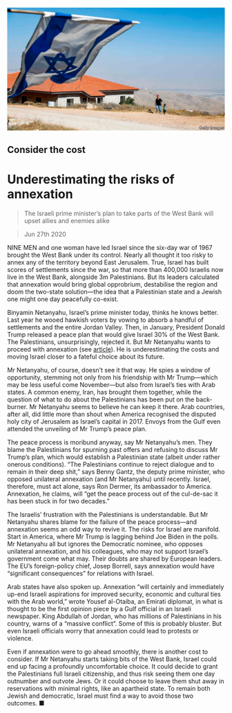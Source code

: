 ![](./images/20200627_LDP501.jpg)

## Consider the cost

# Underestimating the risks of annexation

> The Israeli prime minister’s plan to take parts of the West Bank will upset allies and enemies alike

> Jun 27th 2020

NINE MEN and one woman have led Israel since the six-day war of 1967 brought the West Bank under its control. Nearly all thought it too risky to annex any of the territory beyond East Jerusalem. True, Israel has built scores of settlements since the war, so that more than 400,000 Israelis now live in the West Bank, alongside 3m Palestinians. But its leaders calculated that annexation would bring global opprobrium, destabilise the region and doom the two-state solution—the idea that a Palestinian state and a Jewish one might one day peacefully co-exist.

Binyamin Netanyahu, Israel’s prime minister today, thinks he knows better. Last year he wooed hawkish voters by vowing to absorb a handful of settlements and the entire Jordan Valley. Then, in January, President Donald Trump released a peace plan that would give Israel 30% of the West Bank. The Palestinians, unsurprisingly, rejected it. But Mr Netanyahu wants to proceed with annexation (see [article](https://www.economist.com//middle-east-and-africa/2020/06/25/israel-weighs-the-future-of-the-west-bank)). He is underestimating the costs and moving Israel closer to a fateful choice about its future.

Mr Netanyahu, of course, doesn’t see it that way. He spies a window of opportunity, stemming not only from his friendship with Mr Trump—which may be less useful come November—but also from Israel’s ties with Arab states. A common enemy, Iran, has brought them together, while the question of what to do about the Palestinians has been put on the back-burner. Mr Netanyahu seems to believe he can keep it there. Arab countries, after all, did little more than shout when America recognised the disputed holy city of Jerusalem as Israel’s capital in 2017. Envoys from the Gulf even attended the unveiling of Mr Trump’s peace plan.

The peace process is moribund anyway, say Mr Netanyahu’s men. They blame the Palestinians for spurning past offers and refusing to discuss Mr Trump’s plan, which would establish a Palestinian state (albeit under rather onerous conditions). “The Palestinians continue to reject dialogue and to remain in their deep shit,” says Benny Gantz, the deputy prime minister, who opposed unilateral annexation (and Mr Netanyahu) until recently. Israel, therefore, must act alone, says Ron Dermer, its ambassador to America. Annexation, he claims, will “get the peace process out of the cul-de-sac it has been stuck in for two decades.”

The Israelis’ frustration with the Palestinians is understandable. But Mr Netanyahu shares blame for the failure of the peace process—and annexation seems an odd way to revive it. The risks for Israel are manifold. Start in America, where Mr Trump is lagging behind Joe Biden in the polls. Mr Netanyahu all but ignores the Democratic nominee, who opposes unilateral annexation, and his colleagues, who may not support Israel’s government come what may. Their doubts are shared by European leaders. The EU’s foreign-policy chief, Josep Borrell, says annexation would have “significant consequences” for relations with Israel.

Arab states have also spoken up. Annexation “will certainly and immediately up-end Israeli aspirations for improved security, economic and cultural ties with the Arab world,” wrote Yousef al-Otaiba, an Emirati diplomat, in what is thought to be the first opinion piece by a Gulf official in an Israeli newspaper. King Abdullah of Jordan, who has millions of Palestinians in his country, warns of a “massive conflict”. Some of this is probably bluster. But even Israeli officials worry that annexation could lead to protests or violence.

Even if annexation were to go ahead smoothly, there is another cost to consider. If Mr Netanyahu starts taking bits of the West Bank, Israel could end up facing a profoundly uncomfortable choice. It could decide to grant the Palestinians full Israeli citizenship, and thus risk seeing them one day outnumber and outvote Jews. Or it could choose to leave them shut away in reservations with minimal rights, like an apartheid state. To remain both Jewish and democratic, Israel must find a way to avoid those two outcomes. ■